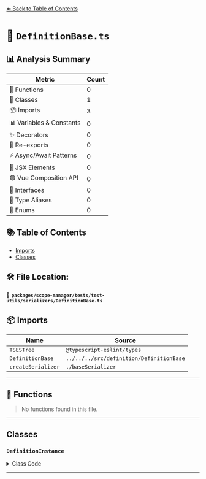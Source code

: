 [⬅️ Back to Table of Contents](../../../../../index.md)

# 📄 `DefinitionBase.ts`

## 📊 Analysis Summary

| Metric | Count |
|--------|-------|
| 🔧 Functions | 0 |
| 🧱 Classes | 1 |
| 📦 Imports | 3 |
| 📊 Variables & Constants | 0 |
| ✨ Decorators | 0 |
| 🔄 Re-exports | 0 |
| ⚡ Async/Await Patterns | 0 |
| 💠 JSX Elements | 0 |
| 🟢 Vue Composition API | 0 |
| 📐 Interfaces | 0 |
| 📑 Type Aliases | 0 |
| 🎯 Enums | 0 |

## 📚 Table of Contents

- [Imports](#imports)
- [Classes](#classes)

## 🛠️ File Location:
📂 **`packages/scope-manager/tests/test-utils/serializers/DefinitionBase.ts`**

## 📦 Imports

| Name | Source |
|------|--------|
| `TSESTree` | `@typescript-eslint/types` |
| `DefinitionBase` | `../../../src/definition/DefinitionBase` |
| `createSerializer` | `./baseSerializer` |


---

## 🔧 Functions

> No functions found in this file.


---

## Classes

### `DefinitionInstance`

<details><summary>Class Code</summary>

```ts
class DefinitionInstance extends DefinitionBase<
  /* eslint-disable @typescript-eslint/no-explicit-any */
  any,
  any,
  any,
  /* eslint-enable @typescript-eslint/no-explicit-any */
  TSESTree.BindingName
> {
  isTypeDefinition = false;
  isVariableDefinition = false;
}
```
</details>


---